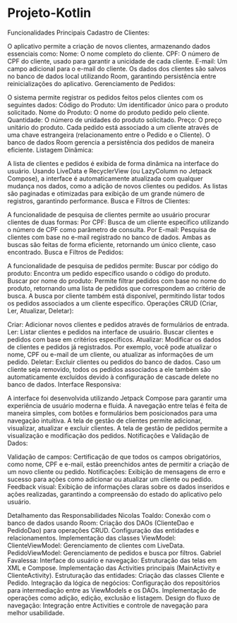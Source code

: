 # Projeto-Kotlin


Funcionalidades Principais
Cadastro de Clientes:

O aplicativo permite a criação de novos clientes, armazenando dados essenciais como:
Nome: O nome completo do cliente.
CPF: O número de CPF do cliente, usado para garantir a unicidade de cada cliente.
E-mail: Um campo adicional para o e-mail do cliente.
Os dados dos clientes são salvos no banco de dados local utilizando Room, garantindo persistência entre reinicializações do aplicativo.
Gerenciamento de Pedidos:

O sistema permite registrar os pedidos feitos pelos clientes com os seguintes dados:
Código do Produto: Um identificador único para o produto solicitado.
Nome do Produto: O nome do produto pedido pelo cliente.
Quantidade: O número de unidades do produto solicitado.
Preço: O preço unitário do produto.
Cada pedido está associado a um cliente através de uma chave estrangeira (relacionamento entre o Pedido e o Cliente).
O banco de dados Room gerencia a persistência dos pedidos de maneira eficiente.
Listagem Dinâmica:

A lista de clientes e pedidos é exibida de forma dinâmica na interface do usuário.
Usando LiveData e RecyclerView (ou LazyColumn no Jetpack Compose), a interface é automaticamente atualizada com qualquer mudança nos dados, como a adição de novos clientes ou pedidos.
As listas são paginadas e otimizadas para exibição de um grande número de registros, garantindo performance.
Busca e Filtros de Clientes:

A funcionalidade de pesquisa de clientes permite ao usuário procurar clientes de duas formas:
Por CPF: Busca de um cliente específico utilizando o número de CPF como parâmetro de consulta.
Por E-mail: Pesquisa de clientes com base no e-mail registrado no banco de dados.
Ambas as buscas são feitas de forma eficiente, retornando um único cliente, caso encontrado.
Busca e Filtros de Pedidos:

A funcionalidade de pesquisa de pedidos permite:
Buscar por código do produto: Encontra um pedido específico usando o código do produto.
Buscar por nome do produto: Permite filtrar pedidos com base no nome do produto, retornando uma lista de pedidos que correspondem ao critério de busca.
A busca por cliente também está disponível, permitindo listar todos os pedidos associados a um cliente específico.
Operações CRUD (Criar, Ler, Atualizar, Deletar):

Criar:
Adicionar novos clientes e pedidos através de formulários de entrada.
Ler:
Listar clientes e pedidos na interface de usuário.
Buscar clientes e pedidos com base em critérios específicos.
Atualizar:
Modificar os dados de clientes e pedidos já registrados. Por exemplo, você pode atualizar o nome, CPF ou e-mail de um cliente, ou atualizar as informações de um pedido.
Deletar:
Excluir clientes ou pedidos do banco de dados.
Caso um cliente seja removido, todos os pedidos associados a ele também são automaticamente excluídos devido à configuração de cascade delete no banco de dados.
Interface Responsiva:

A interface foi desenvolvida utilizando Jetpack Compose para garantir uma experiência de usuário moderna e fluida.
A navegação entre telas é feita de maneira simples, com botões e formulários bem posicionados para uma navegação intuitiva.
A tela de gestão de clientes permite adicionar, visualizar, atualizar e excluir clientes.
A tela de gestão de pedidos permite a visualização e modificação dos pedidos.
Notificações e Validação de Dados:

Validação de campos: Certificação de que todos os campos obrigatórios, como nome, CPF e e-mail, estão preenchidos antes de permitir a criação de um novo cliente ou pedido.
Notificações: Exibição de mensagens de erro e sucesso para ações como adicionar ou atualizar um cliente ou pedido.
Feedback visual: Exibição de informações claras sobre os dados inseridos e ações realizadas, garantindo a compreensão do estado do aplicativo pelo usuário.

Detalhamento das Responsabilidades
Nicolas Toaldo:
Conexão com o banco de dados usando Room:
Criação dos DAOs (ClienteDao e PedidoDao) para operações CRUD.
Configuração das entidades e relacionamentos.
Implementação das classes ViewModel:
ClienteViewModel: Gerenciamento de clientes com LiveData.
PedidoViewModel: Gerenciamento de pedidos e busca por filtros.
Gabriel Favalessa:
Interface do usuário e navegação:
Estruturação das telas em XML e Compose.
Implementação das Activities principais (MainActivity e ClienteActivity).
Estruturação das entidades:
Criação das classes Cliente e Pedido.
Integração da lógica de negócios:
Configuração dos repositórios para intermediação entre as ViewModels e os DAOs.
Implementação de operações como adição, edição, exclusão e listagem.
Design do fluxo de navegação:
Integração entre Activities e controle de navegação para melhor usabilidade.

